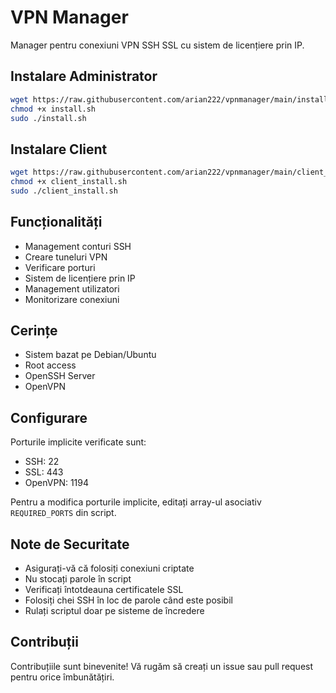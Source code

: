 # VPN Manager

Manager pentru conexiuni VPN SSH SSL cu sistem de licențiere prin IP.

## Instalare Administrator

```bash
wget https://raw.githubusercontent.com/arian222/vpnmanager/main/install.sh
chmod +x install.sh
sudo ./install.sh
```

## Instalare Client

```bash
wget https://raw.githubusercontent.com/arian222/vpnmanager/main/client_install.sh
chmod +x client_install.sh
sudo ./client_install.sh
```

## Funcționalități

- Management conturi SSH
- Creare tuneluri VPN
- Verificare porturi
- Sistem de licențiere prin IP
- Management utilizatori
- Monitorizare conexiuni

## Cerințe

- Sistem bazat pe Debian/Ubuntu
- Root access
- OpenSSH Server
- OpenVPN

## Configurare

Porturile implicite verificate sunt:
- SSH: 22
- SSL: 443
- OpenVPN: 1194

Pentru a modifica porturile implicite, editați array-ul asociativ `REQUIRED_PORTS` din script.

## Note de Securitate

- Asigurați-vă că folosiți conexiuni criptate
- Nu stocați parole în script
- Verificați întotdeauna certificatele SSL
- Folosiți chei SSH în loc de parole când este posibil
- Rulați scriptul doar pe sisteme de încredere

## Contribuții

Contribuțiile sunt binevenite! Vă rugăm să creați un issue sau pull request pentru orice îmbunătățiri. 
